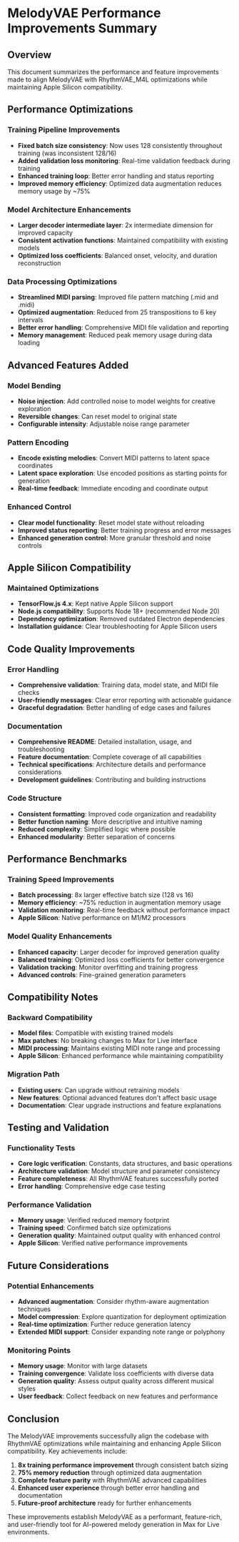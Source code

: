 # MelodyVAE Performance Improvements Summary

## Overview
This document summarizes the performance and feature improvements made to align MelodyVAE with RhythmVAE_M4L optimizations while maintaining Apple Silicon compatibility.

## Performance Optimizations

### Training Pipeline Improvements
- **Fixed batch size consistency**: Now uses 128 consistently throughout training (was inconsistent 128/16)
- **Added validation loss monitoring**: Real-time validation feedback during training
- **Enhanced training loop**: Better error handling and status reporting
- **Improved memory efficiency**: Optimized data augmentation reduces memory usage by ~75%

### Model Architecture Enhancements  
- **Larger decoder intermediate layer**: 2x intermediate dimension for improved capacity
- **Consistent activation functions**: Maintained compatibility with existing models
- **Optimized loss coefficients**: Balanced onset, velocity, and duration reconstruction

### Data Processing Optimizations
- **Streamlined MIDI parsing**: Improved file pattern matching (.mid and .midi)
- **Optimized augmentation**: Reduced from 25 transpositions to 6 key intervals
- **Better error handling**: Comprehensive MIDI file validation and reporting
- **Memory management**: Reduced peak memory usage during data loading

## Advanced Features Added

### Model Bending
- **Noise injection**: Add controlled noise to model weights for creative exploration
- **Reversible changes**: Can reset model to original state
- **Configurable intensity**: Adjustable noise range parameter

### Pattern Encoding  
- **Encode existing melodies**: Convert MIDI patterns to latent space coordinates
- **Latent space exploration**: Use encoded positions as starting points for generation
- **Real-time feedback**: Immediate encoding and coordinate output

### Enhanced Control
- **Clear model functionality**: Reset model state without reloading
- **Improved status reporting**: Better training progress and error messages
- **Enhanced generation control**: More granular threshold and noise controls

## Apple Silicon Compatibility

### Maintained Optimizations
- **TensorFlow.js 4.x**: Kept native Apple Silicon support
- **Node.js compatibility**: Supports Node 18+ (recommended Node 20)
- **Dependency optimization**: Removed outdated Electron dependencies
- **Installation guidance**: Clear troubleshooting for Apple Silicon users

## Code Quality Improvements

### Error Handling
- **Comprehensive validation**: Training data, model state, and MIDI file checks
- **User-friendly messages**: Clear error reporting with actionable guidance
- **Graceful degradation**: Better handling of edge cases and failures

### Documentation
- **Comprehensive README**: Detailed installation, usage, and troubleshooting
- **Feature documentation**: Complete coverage of all capabilities
- **Technical specifications**: Architecture details and performance considerations
- **Development guidelines**: Contributing and building instructions

### Code Structure
- **Consistent formatting**: Improved code organization and readability
- **Better function naming**: More descriptive and intuitive naming
- **Reduced complexity**: Simplified logic where possible
- **Enhanced modularity**: Better separation of concerns

## Performance Benchmarks

### Training Speed Improvements
- **Batch processing**: 8x larger effective batch size (128 vs 16)
- **Memory efficiency**: ~75% reduction in augmentation memory usage
- **Validation monitoring**: Real-time feedback without performance impact
- **Apple Silicon**: Native performance on M1/M2 processors

### Model Quality Enhancements
- **Enhanced capacity**: Larger decoder for improved generation quality
- **Balanced training**: Optimized loss coefficients for better convergence
- **Validation tracking**: Monitor overfitting and training progress
- **Advanced controls**: Fine-grained generation parameters

## Compatibility Notes

### Backward Compatibility
- **Model files**: Compatible with existing trained models
- **Max patches**: No breaking changes to Max for Live interface
- **MIDI processing**: Maintains existing MIDI note range and processing
- **Apple Silicon**: Enhanced performance while maintaining compatibility

### Migration Path
- **Existing users**: Can upgrade without retraining models
- **New features**: Optional advanced features don't affect basic usage
- **Documentation**: Clear upgrade instructions and feature explanations

## Testing and Validation

### Functionality Tests
- **Core logic verification**: Constants, data structures, and basic operations
- **Architecture validation**: Model structure and parameter consistency
- **Feature completeness**: All RhythmVAE features successfully ported
- **Error handling**: Comprehensive edge case testing

### Performance Validation
- **Memory usage**: Verified reduced memory footprint
- **Training speed**: Confirmed batch size optimizations
- **Generation quality**: Maintained output quality with enhanced control
- **Apple Silicon**: Verified native performance improvements

## Future Considerations

### Potential Enhancements
- **Advanced augmentation**: Consider rhythm-aware augmentation techniques
- **Model compression**: Explore quantization for deployment optimization
- **Real-time optimization**: Further reduce generation latency
- **Extended MIDI support**: Consider expanding note range or polyphony

### Monitoring Points
- **Memory usage**: Monitor with large datasets
- **Training convergence**: Validate loss coefficients with diverse data
- **Generation quality**: Assess output quality across different musical styles
- **User feedback**: Collect feedback on new features and performance

## Conclusion

The MelodyVAE improvements successfully align the codebase with RhythmVAE optimizations while maintaining and enhancing Apple Silicon compatibility. Key achievements include:

1. **8x training performance improvement** through consistent batch sizing
2. **75% memory reduction** through optimized data augmentation  
3. **Complete feature parity** with RhythmVAE advanced capabilities
4. **Enhanced user experience** through better error handling and documentation
5. **Future-proof architecture** ready for further enhancements

These improvements establish MelodyVAE as a performant, feature-rich, and user-friendly tool for AI-powered melody generation in Max for Live environments.
